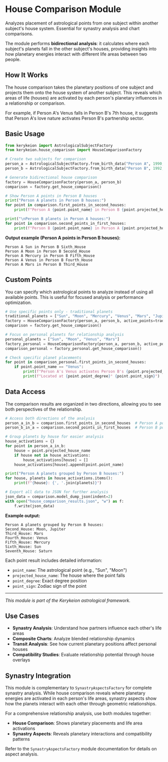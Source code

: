 # House Comparison Module

Analyzes placement of astrological points from one subject within another subject's house system. Essential for synastry analysis and chart comparisons.

The module performs **bidirectional analysis**: it calculates where each subject's planets fall in the other subject's houses, providing insights into how planetary energies interact with different life areas between two people.

## How It Works

The house comparison takes the planetary positions of one subject and projects them onto the house system of another subject. This reveals which areas of life (houses) are activated by each person's planetary influences in a relationship or comparison.

For example, if Person A's Venus falls in Person B's 7th house, it suggests that Person A's love nature activates Person B's partnership sector.

## Basic Usage

```python
from kerykeion import AstrologicalSubjectFactory
from kerykeion.house_comparison import HouseComparisonFactory

# Create two subjects for comparison
person_a = AstrologicalSubjectFactory.from_birth_data("Person A", 1990, 5, 15, 10, 30, "Rome", "IT")
person_b = AstrologicalSubjectFactory.from_birth_data("Person B", 1992, 8, 23, 14, 45, "Milan", "IT")

# Generate bidirectional house comparison
factory = HouseComparisonFactory(person_a, person_b)
comparison = factory.get_house_comparison()

# Show Person A points in Person B houses
print("Person A planets in Person B houses:")
for point in comparison.first_points_in_second_houses:
    print(f"Person A {point.point_name} in Person B {point.projected_house_name}")

print("\nPerson B planets in Person A houses:")
for point in comparison.second_points_in_first_houses:
    print(f"Person B {point.point_name} in Person A {point.projected_house_name}")
```

**Output example (Person A points in Person B houses):**
```
Person A Sun in Person B Sixth_House
Person A Moon in Person B Second_House
Person A Mercury in Person B Fifth_House
Person A Venus in Person B Fourth_House
Person A Mars in Person B Third_House
```

## Custom Points

You can specify which astrological points to analyze instead of using all available points. This is useful for focused analysis or performance optimization.

```python
# Use specific points only - traditional planets
traditional_planets = ["Sun", "Moon", "Mercury", "Venus", "Mars", "Jupiter", "Saturn"]
factory = HouseComparisonFactory(person_a, person_b, active_points=traditional_planets)
comparison = factory.get_house_comparison()

# Focus on personal planets for relationship analysis
personal_planets = ["Sun", "Moon", "Venus", "Mars"]
factory_personal = HouseComparisonFactory(person_a, person_b, active_points=personal_planets)
comparison_personal = factory_personal.get_house_comparison()

# Check specific planet placements
for point in comparison_personal.first_points_in_second_houses:
    if point.point_name == "Venus":
        print(f"Person A's Venus activates Person B's {point.projected_house_name}")
        print(f"Located at {point.point_degree}° {point.point_sign}")
```

## Data Access

The comparison results are organized in two directions, allowing you to see both perspectives of the relationship.

```python
# Access both directions of the analysis
person_a_in_b = comparison.first_points_in_second_houses  # Person A points in Person B houses
person_b_in_a = comparison.second_points_in_first_houses  # Person B points in Person A houses

# Group planets by house for easier analysis
house_activations = {}
for point in person_a_in_b:
    house = point.projected_house_name
    if house not in house_activations:
        house_activations[house] = []
    house_activations[house].append(point.point_name)

print("Person A planets grouped by Person B houses:")
for house, planets in house_activations.items():
    print(f"{house}: {', '.join(planets)}")

# Export all data to JSON for further analysis
json_data = comparison.model_dump_json(indent=2)
with open("house_comparison_results.json", "w") as f:
    f.write(json_data)
```

**Example output:**
```
Person A planets grouped by Person B houses:
Second_House: Moon, Jupiter
Third_House: Mars
Fourth_House: Venus
Fifth_House: Mercury
Sixth_House: Sun
Seventh_House: Saturn
```

Each point result includes detailed information:
- `point_name`: The astrological point (e.g., "Sun", "Moon")
- `projected_house_name`: The house where the point falls
- `point_degree`: Exact degree position
- `point_sign`: Zodiac sign of the point

---

*This module is part of the Kerykeion astrological framework.*

## Use Cases

- **Synastry Analysis**: Understand how partners influence each other's life areas
- **Composite Charts**: Analyze blended relationship dynamics  
- **Transit Analysis**: See how current planetary positions affect personal houses
- **Compatibility Studies**: Evaluate relationship potential through house overlays

## Synastry Integration

This module is complementary to `SynastryAspectsFactory` for complete synastry analysis. While house comparison reveals where planetary energies are activated in each person's life areas, synastry aspects show how the planets interact with each other through geometric relationships.

For a comprehensive relationship analysis, use both modules together:
- **House Comparison**: Shows planetary placements and life area activations
- **Synastry Aspects**: Reveals planetary interactions and compatibility patterns

Refer to the `SynastryAspectsFactory` module documentation for details on aspect analysis.
